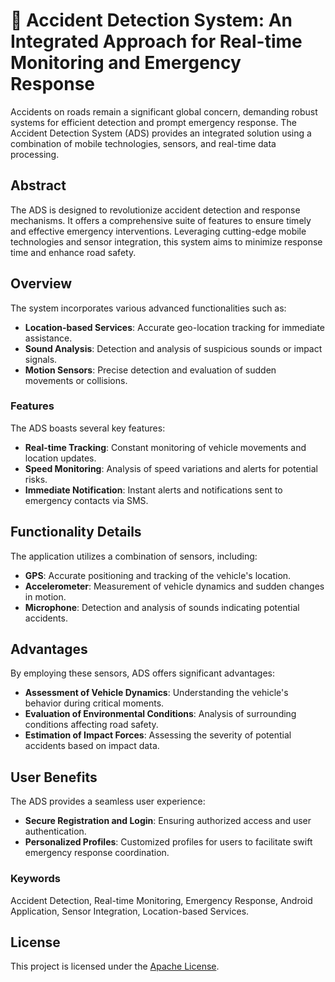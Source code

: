 # 🚨 Accident Detection System: An Integrated Approach for Real-time Monitoring and Emergency Response

Accidents on roads remain a significant global concern, demanding robust systems for efficient detection and prompt emergency response. The Accident Detection System (ADS) provides an integrated solution using a combination of mobile technologies, sensors, and real-time data processing.

## Abstract
The ADS is designed to revolutionize accident detection and response mechanisms. It offers a comprehensive suite of features to ensure timely and effective emergency interventions. Leveraging cutting-edge mobile technologies and sensor integration, this system aims to minimize response time and enhance road safety.

## Overview
The system incorporates various advanced functionalities such as:
- **Location-based Services**: Accurate geo-location tracking for immediate assistance.
- **Sound Analysis**: Detection and analysis of suspicious sounds or impact signals.
- **Motion Sensors**: Precise detection and evaluation of sudden movements or collisions.

### Features
The ADS boasts several key features:
- **Real-time Tracking**: Constant monitoring of vehicle movements and location updates.
- **Speed Monitoring**: Analysis of speed variations and alerts for potential risks.
- **Immediate Notification**: Instant alerts and notifications sent to emergency contacts via SMS.

## Functionality Details
The application utilizes a combination of sensors, including:
- **GPS**: Accurate positioning and tracking of the vehicle's location.
- **Accelerometer**: Measurement of vehicle dynamics and sudden changes in motion.
- **Microphone**: Detection and analysis of sounds indicating potential accidents.

## Advantages
By employing these sensors, ADS offers significant advantages:
- **Assessment of Vehicle Dynamics**: Understanding the vehicle's behavior during critical moments.
- **Evaluation of Environmental Conditions**: Analysis of surrounding conditions affecting road safety.
- **Estimation of Impact Forces**: Assessing the severity of potential accidents based on impact data.

## User Benefits
The ADS provides a seamless user experience:
- **Secure Registration and Login**: Ensuring authorized access and user authentication.
- **Personalized Profiles**: Customized profiles for users to facilitate swift emergency response coordination.

### Keywords
Accident Detection, Real-time Monitoring, Emergency Response, Android Application, Sensor Integration, Location-based Services.


## License
This project is licensed under the [Apache License](LICENSE).
